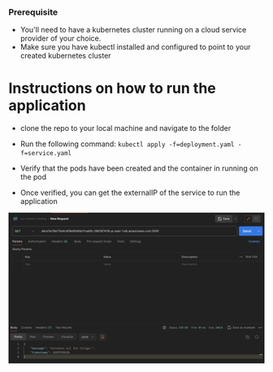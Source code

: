 ### Prerequisite
* You'll need to have a kubernetes cluster running on a cloud service provider of your choice. 
* Make sure you have kubectl installed and configured to point to your created kubernetes cluster

# Instructions on how to run the application

* clone the repo to your local machine and navigate to the folder
* Run the following command:
    `kubectl apply -f=deployment.yaml -f=service.yaml`

* Verify that the pods have been created and the container in running on the pod
* Once verified, you can get the externalIP of the service to run the application


![TEST](xyz_testing.png)

